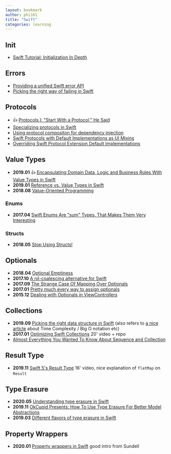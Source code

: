 ```yaml
---
layout: bookmark
author: phi161
title: "Swift"
categories: learning
---
```


## Init

* [Swift Tutorial: Initialization In Depth](https://www.raywenderlich.com/119922/swift-tutorial-initialization-part-1)


## Errors

* [Providing a unified Swift error API](https://medium.com/@johnsundell/providing-a-unified-swift-error-api-3642cd3173f0#.9sti5qvxc)
* [Picking the right way of failing in Swift](https://medium.com/@johnsundell/picking-the-right-way-of-failing-in-swift-e89125a6b5b5)


## Protocols

* 👍 [Protocols I: "Start With a Protocol," He Said](https://robnapier.net/start-with-a-protocol#fn:1)
* [Specializing protocols in Swift](https://www.swiftbysundell.com/posts/specializing-protocols-in-swift)
* [Using protocol compositon for dependency injection](http://merowing.info/2017/04/using-protocol-compositon-for-dependency-injection/)
* [Swift Protocols with Default Implementations as UI Mixins](http://cleancocoa.com/posts/2017/04/protocol-ui-mixin/)
* [Overriding Swift Protocol Extension Default Implementations](https://team.goodeggs.com/overriding-swift-protocol-extension-default-implementations-d005a4428bda)


## Value Types

* **2019.01** 👍 [Encapsulating Domain Data, Logic and Business Rules With Value Types in Swift](https://khawerkhaliq.com/blog/swift-domain-logic-business-rules-value-types/)
* **2019.01** [Reference vs. Value Types in Swift](https://www.raywenderlich.com/9481-reference-vs-value-types-in-swift)
* **2018.08** [Value-Oriented Programming](https://matt.diephouse.com/2018/08/value-oriented-programming/)


### Enums

* **2017.04** [Swift Enums Are "sum" Types. That Makes Them Very Interesting](https://mislavjavor.github.io/2017-04-19/Swift-enums-are-sum-types.-That-makes-them-very-interesting/)


### Structs

* **2018.05** [Stop Using Structs!](https://medium.com/commencis/stop-using-structs-e1be9a86376f)


## Optionals

* **2018.04** [Optional Emptiness](https://indiestack.com/2018/04/optional-emptiness/)
* **2017.10** [A nil-coalescing alternative for Swift](https://samhuri.net/posts/2017/10/swift-optional-or)
* **2017.09** [The Strange Case Of Mapping Over Optionals](https://swiftunboxed.com/lang/optionals-map-flatmap/)
* **2017.01** [Pretty much every way to assign optionals](http://ericasadun.com/2017/01/25/pretty-much-every-way-to-assign-optionals/)
* **2015.12** [Dealing with Optionals in ViewControllers](http://inaka.net/blog/2015/12/18/dealing-with-optionals-in-view-controllers/)


## Collections

* **2019.09** [Picking the right data structure in Swift](https://www.swiftbysundell.com/articles/picking-the-right-data-structure-in-swift/) (also refers to [a nice article](https://www.swiftbysundell.com/basics/time-complexity/) about Time Complexity / Big O notation etc)
* **2017.01** [Optimizing Swift Collections](http://www.thedotpost.com/2017/01/karoly-lorentey-optimizing-swift-collections) 20' video + repo
* [Almost Everything You Wanted To Know About Sequence and Collection](https://academy.realm.io/posts/try-swift-soroush-khanlou-sequence-collection/)


## Result Type

* **2019.11** [Swift 5's Result Type](https://nsscreencast.com/episodes/417-swift-5-result-type) 16' video, nice explanation of `flatMap` on `Result`


## Type Erasure

* **2020.05** [Understanding type erasure in Swift](https://www.donnywals.com/understanding-type-erasure-in-swift/)
* **2019.11** [OkCupid Presents: How To Use Type Erasure For Better Model Abstractions](https://tech.okcupid.com/using-type-erasure/)
* **2019.03** [Different flavors of type erasure in Swift](https://www.swiftbysundell.com/articles/different-flavors-of-type-erasure-in-swift/)


## Property Wrappers

* **2020.01** [Property wrappers in Swift](https://www.swiftbysundell.com/articles/property-wrappers-in-swift/) good intro from Sundell
